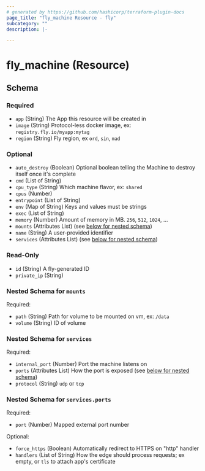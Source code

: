 ```yaml
---
# generated by https://github.com/hashicorp/terraform-plugin-docs
page_title: "fly_machine Resource - fly"
subcategory: ""
description: |-
  
---
```


# fly_machine (Resource)





<!-- schema generated by tfplugindocs -->
## Schema

### Required

- `app` (String) The App this resource will be created in
- `image` (String) Protocol-less docker image, ex: `registry.fly.io/myapp:mytag`
- `region` (String) Fly region, ex `ord`, `sin`, `mad`

### Optional

- `auto_destroy` (Boolean) Optional boolean telling the Machine to destroy itself once it's complete
- `cmd` (List of String)
- `cpu_type` (String) Which machine flavor, ex: `shared`
- `cpus` (Number)
- `entrypoint` (List of String)
- `env` (Map of String) Keys and values must be strings
- `exec` (List of String)
- `memory` (Number) Amount of memory in MB. `256`, `512`, `1024`, ...
- `mounts` (Attributes List) (see [below for nested schema](#nestedatt--mounts))
- `name` (String) A user-provided identifier
- `services` (Attributes List) (see [below for nested schema](#nestedatt--services))

### Read-Only

- `id` (String) A fly-generated ID
- `private_ip` (String)

<a id="nestedatt--mounts"></a>
### Nested Schema for `mounts`

Required:

- `path` (String) Path for volume to be mounted on vm, ex: `/data`
- `volume` (String) ID of volume


<a id="nestedatt--services"></a>
### Nested Schema for `services`

Required:

- `internal_port` (Number) Port the machine listens on
- `ports` (Attributes List) How the port is exposed (see [below for nested schema](#nestedatt--services--ports))
- `protocol` (String) `udp` or `tcp`

<a id="nestedatt--services--ports"></a>
### Nested Schema for `services.ports`

Required:

- `port` (Number) Mapped external port number

Optional:

- `force_https` (Boolean) Automatically redirect to HTTPS on "http" handler
- `handlers` (List of String) How the edge should process requests; ex empty, or `tls` to attach app's certificate
